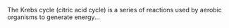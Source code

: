 The Krebs cycle (citric acid cycle) is a series of reactions used by aerobic organisms to generate energy...
